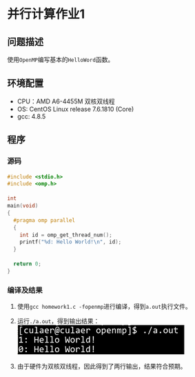 并行计算作业1
===


问题描述
---

使用`OpenMP`编写基本的`HelloWord`函数。


环境配置
---

- CPU：AMD A6-4455M 双核双线程
- OS: CentOS Linux release 7.6.1810 (Core)
- gcc: 4.8.5


程序
---


### 源码

``` c
#include <stdio.h>
#include <omp.h>

int
main(void)
{
  #pragma omp parallel
  {
    int id = omp_get_thread_num();
    printf("%d: Hello World!\n", id);
  }

  return 0;
}
```

### 编译及结果

1. 使用`gcc homework1.c -fopenmp`进行编译，得到`a.out`执行文件。

1. 运行`./a.out`，得到输出结果：
    ![hello](dist/hello.png)

1. 由于硬件为双核双线程，因此得到了两行输出，结果符合预期。
